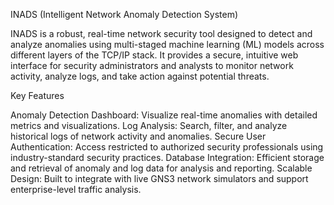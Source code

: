 INADS (Intelligent Network Anomaly Detection System)

INADS is a robust, real-time network security tool designed to detect and analyze anomalies using multi-staged machine learning (ML) models across different layers of the TCP/IP stack. It provides a secure, intuitive web interface for security administrators and analysts to monitor network activity, analyze logs, and take action against potential threats.

Key Features

Anomaly Detection Dashboard: Visualize real-time anomalies with detailed metrics and visualizations.
Log Analysis: Search, filter, and analyze historical logs of network activity and anomalies.
Secure User Authentication: Access restricted to authorized security professionals using industry-standard security practices.
Database Integration: Efficient storage and retrieval of anomaly and log data for analysis and reporting.
Scalable Design: Built to integrate with live GNS3 network simulators and support enterprise-level traffic analysis.
